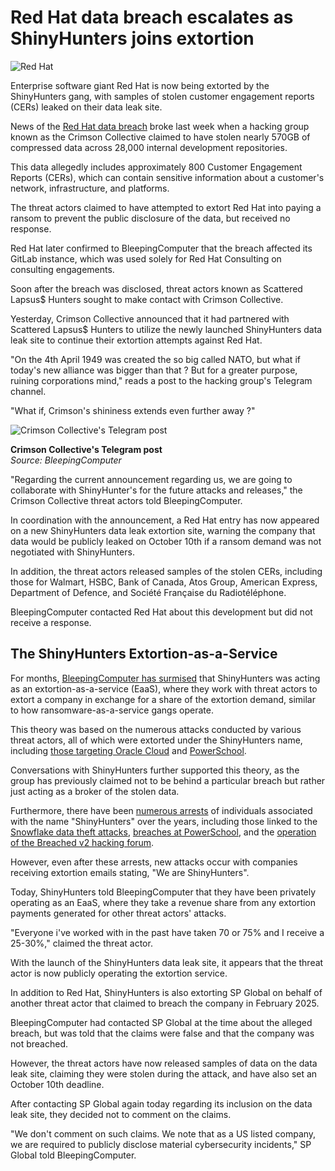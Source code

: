 # Red Hat data breach escalates as ShinyHunters joins extortion

![Red Hat](https://www.bleepstatic.com/content/hl-images/2025/10/02/redhat-header-vign.jpg)

Enterprise software giant Red Hat is now being extorted by the ShinyHunters gang, with samples of stolen customer engagement reports (CERs) leaked on their data leak site.

News of the [Red Hat data breach](https://www.bleepingcomputer.com/news/security/red-hat-confirms-security-incident-after-hackers-breach-gitlab-instance/) broke last week when a hacking group known as the Crimson Collective claimed to have stolen nearly 570GB of compressed data across 28,000 internal development repositories.

This data allegedly includes approximately 800 Customer Engagement Reports (CERs), which can contain sensitive information about a customer's network, infrastructure, and platforms.

The threat actors claimed to have attempted to extort Red Hat into paying a ransom to prevent the public disclosure of the data, but received no response.

Red Hat later confirmed to BleepingComputer that the breach affected its GitLab instance, which was used solely for Red Hat Consulting on consulting engagements.

Soon after the breach was disclosed, threat actors known as Scattered Lapsus$ Hunters sought to make contact with Crimson Collective.

Yesterday, Crimson Collective announced that it had partnered with Scattered Lapsus$ Hunters to utilize the newly launched ShinyHunters data leak site to continue their extortion attempts against Red Hat.

"On the 4th April 1949 was created the so big called NATO, but what if today's new alliance was bigger than that ? But for a greater purpose, ruining corporations mind," reads a post to the hacking group's Telegram channel.

"What if, Crimson's shininess extends even further away ?"

![Crimson Collective's Telegram post](https://www.bleepstatic.com/images/news/security/d/data-breaches/r/red-hat/shinyhunters-extortion-site/crimson-collective-announcement.jpg)

**Crimson Collective's Telegram post**  
_Source: BleepingComputer_

"Regarding the current announcement regarding us, we are going to collaborate with ShinyHunter's for the future attacks and releases," the Crimson Collective threat actors told BleepingComputer.

In coordination with the announcement, a Red Hat entry has now appeared on a new ShinyHunters data leak extortion site, warning the company that data would be publicly leaked on October 10th if a ransom demand was not negotiated with ShinyHunters.

In addition, the threat actors released samples of the stolen CERs, including those for Walmart, HSBC, Bank of Canada, Atos Group, American Express, Department of Defence, and Société Française du Radiotéléphone.

BleepingComputer contacted Red Hat about this development but did not receive a response.

## The ShinyHunters Extortion-as-a-Service

For months, [BleepingComputer has surmised](https://www.bleepingcomputer.com/news/security/shinyhunters-behind-salesforce-data-theft-attacks-at-qantas-allianz-life-and-lvmh/) that ShinyHunters was acting as an extortion-as-a-service (EaaS), where they work with threat actors to extort a company in exchange for a share of the extortion demand, similar to how ransomware-as-a-service gangs operate.

This theory was based on the numerous attacks conducted by various threat actors, all of which were extorted under the ShinyHunters name, including [those targeting Oracle Cloud](https://www.bleepingcomputer.com/news/security/oracle-customers-confirm-data-stolen-in-alleged-cloud-breach-is-valid/) and [PowerSchool](https://www.bleepingcomputer.com/news/security/powerschool-hacker-claims-they-stole-data-of-62-million-students/).

Conversations with ShinyHunters further supported this theory, as the group has previously claimed not to be behind a particular breach but rather just acting as a broker of the stolen data.

Furthermore, there have been [numerous arrests](https://www.bleepingcomputer.com/news/security/shinyhunters-member-pleads-guilty-to-6-million-in-data-theft-damages/) of individuals associated with the name "ShinyHunters" over the years, including those linked to the [Snowflake data theft attacks](https://www.bleepingcomputer.com/news/security/us-indicts-snowflake-hackers-who-extorted-25-million-from-3-victims/), [breaches at PowerSchool](https://www.bleepingcomputer.com/news/security/powerschool-hacker-pleads-guilty-to-student-data-extortion-scheme/), and the [operation of the Breached v2 hacking forum](https://www.bleepingcomputer.com/news/security/breachforums-hacking-forum-operators-reportedly-arrested-in-france/).

However, even after these arrests, new attacks occur with companies receiving extortion emails stating, "We are ShinyHunters".

Today, ShinyHunters told BleepingComputer that they have been privately operating as an EaaS, where they take a revenue share from any extortion payments generated for other threat actors' attacks.

"Everyone i've worked with in the past have taken 70 or 75% and I receive a 25-30%," claimed the threat actor.

With the launch of the ShinyHunters data leak site, it appears that the threat actor is now publicly operating the extortion service.

In addition to Red Hat, ShinyHunters is also extorting SP Global on behalf of another threat actor that claimed to breach the company in February 2025.

BleepingComputer had contacted SP Global at the time about the alleged breach, but was told that the claims were false and that the company was not breached.

However, the threat actors have now released samples of data on the data leak site, claiming they were stolen during the attack, and have also set an October 10th deadline.

After contacting SP Global again today regarding its inclusion on the data leak site, they decided not to comment on the claims.

"We don't comment on such claims. We note that as a US listed company, we are required to publicly disclose material cybersecurity incidents," SP Global told BleepingComputer.